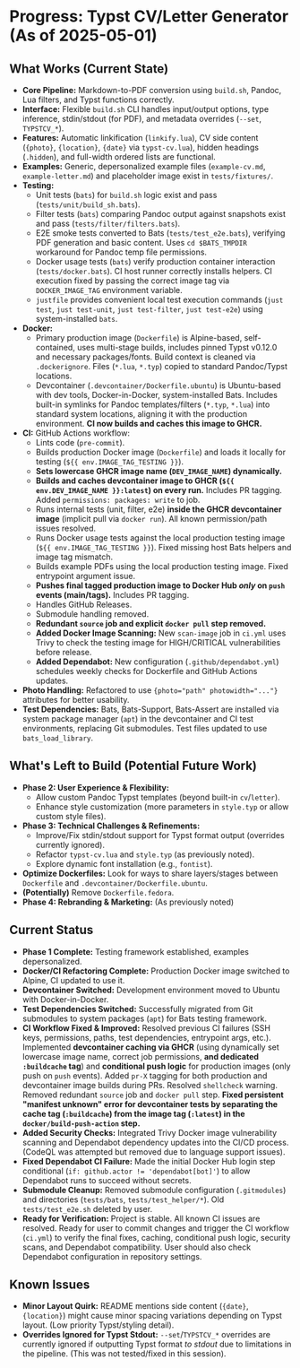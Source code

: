 # Progress: Typst CV/Letter Generator (As of 2025-05-01)

## What Works (Current State)

-   **Core Pipeline:** Markdown-to-PDF conversion using `build.sh`, Pandoc, Lua filters, and Typst functions correctly.
-   **Interface:** Flexible `build.sh` CLI handles input/output options, type inference, stdin/stdout (for PDF), and metadata overrides (`--set`, `TYPSTCV_*`).
-   **Features:** Automatic linkification (`linkify.lua`), CV side content (`{photo}`, `{location}`, `{date}` via `typst-cv.lua`), hidden headings (`.hidden`), and full-width ordered lists are functional.
-   **Examples:** Generic, depersonalized example files (`example-cv.md`, `example-letter.md`) and placeholder image exist in `tests/fixtures/`.
-   **Testing:**
    -   Unit tests (`bats`) for `build.sh` logic exist and pass (`tests/unit/build_sh.bats`).
    -   Filter tests (`bats`) comparing Pandoc output against snapshots exist and pass (`tests/filter/filters.bats`).
    -   E2E smoke tests converted to Bats (`tests/test_e2e.bats`), verifying PDF generation and basic content. Uses `cd $BATS_TMPDIR` workaround for Pandoc temp file permissions.
    -   Docker usage tests (`bats`) verify production container interaction (`tests/docker.bats`). CI host runner correctly installs helpers. CI execution fixed by passing the correct image tag via `DOCKER_IMAGE_TAG` environment variable.
    -   `justfile` provides convenient local test execution commands (`just test`, `just test-unit`, `just test-filter`, `just test-e2e`) using system-installed `bats`.
-   **Docker:**
    -   Primary production image (`Dockerfile`) is Alpine-based, self-contained, uses multi-stage builds, includes pinned Typst v0.12.0 and necessary packages/fonts. Build context is cleaned via `.dockerignore`. Files (`*.lua`, `*.typ`) copied to standard Pandoc/Typst locations.
    -   Devcontainer (`.devcontainer/Dockerfile.ubuntu`) is Ubuntu-based with dev tools, Docker-in-Docker, system-installed Bats. Includes built-in symlinks for Pandoc templates/filters (`*.typ`, `*.lua`) into standard system locations, aligning it with the production environment. **CI now builds and caches this image to GHCR.**
-   **CI:** GitHub Actions workflow:
    -   Lints code (`pre-commit`).
    -   Builds production Docker image (`Dockerfile`) and loads it locally for testing (`${{ env.IMAGE_TAG_TESTING }}`).
    -   **Sets lowercase GHCR image name (`DEV_IMAGE_NAME`) dynamically.**
    -   **Builds and caches devcontainer image to GHCR (`${{ env.DEV_IMAGE_NAME }}:latest`) on every run.** Includes PR tagging. Added `permissions: packages: write` to job.
    -   Runs internal tests (unit, filter, e2e) **inside the GHCR devcontainer image** (implicit pull via `docker run`). All known permission/path issues resolved.
    -   Runs Docker usage tests against the local production testing image (`${{ env.IMAGE_TAG_TESTING }}`). Fixed missing host Bats helpers and image tag mismatch.
    -   Builds example PDFs using the local production testing image. Fixed entrypoint argument issue.
    -   **Pushes final tagged production image to Docker Hub *only* on `push` events (main/tags).** Includes PR tagging.
    -   Handles GitHub Releases.
    -   Submodule handling removed.
    -   **Redundant `source` job and explicit `docker pull` step removed.**
    -   **Added Docker Image Scanning:** New `scan-image` job in `ci.yml` uses Trivy to check the testing image for HIGH/CRITICAL vulnerabilities before release.
    -   **Added Dependabot:** New configuration (`.github/dependabot.yml`) schedules weekly checks for Dockerfile and GitHub Actions updates.
-   **Photo Handling:** Refactored to use `{photo="path" photowidth="..."}` attributes for better usability.
-   **Test Dependencies:** Bats, Bats-Support, Bats-Assert are installed via system package manager (`apt`) in the devcontainer and CI test environments, replacing Git submodules. Test files updated to use `bats_load_library`.

## What's Left to Build (Potential Future Work)

-   **Phase 2: User Experience & Flexibility:**
    -   Allow custom Pandoc Typst templates (beyond built-in `cv`/`letter`).
    -   Enhance style customization (more parameters in `style.typ` or allow custom style files).
-   **Phase 3: Technical Challenges & Refinements:**
    -   Improve/Fix stdin/stdout support for Typst format output (overrides currently ignored).
    -   Refactor `typst-cv.lua` and `style.typ` (as previously noted).
    -   Explore dynamic font installation (e.g., `fontist`).
-   **Optimize Dockerfiles:** Look for ways to share layers/stages between `Dockerfile` and `.devcontainer/Dockerfile.ubuntu`.
-   **(Potentially)** Remove `Dockerfile.fedora`.
-   **Phase 4: Rebranding & Marketing:** (As previously noted)

## Current Status

-   **Phase 1 Complete:** Testing framework established, examples depersonalized.
-   **Docker/CI Refactoring Complete:** Production Docker image switched to Alpine, CI updated to use it.
-   **Devcontainer Switched:** Development environment moved to Ubuntu with Docker-in-Docker.
-   **Test Dependencies Switched:** Successfully migrated from Git submodules to system packages (`apt`) for Bats testing framework.
-   **CI Workflow Fixed & Improved:** Resolved previous CI failures (SSH keys, permissions, paths, test dependencies, entrypoint args, etc.). Implemented **devcontainer caching via GHCR** (using dynamically set lowercase image name, correct job permissions, **and dedicated `:buildcache` tag**) and **conditional push logic** for production images (only push on `push` events). Added `pr-X` tagging for both production and devcontainer image builds during PRs. Resolved `shellcheck` warning. Removed redundant `source` job and `docker pull` step. **Fixed persistent "manifest unknown" error for devcontainer tests by separating the cache tag (`:buildcache`) from the image tag (`:latest`) in the `docker/build-push-action` step.**
-   **Added Security Checks:** Integrated Trivy Docker image vulnerability scanning and Dependabot dependency updates into the CI/CD process. (CodeQL was attempted but removed due to language support issues).
-   **Fixed Dependabot CI Failure:** Made the initial Docker Hub login step conditional (`if: github.actor != 'dependabot[bot]'`) to allow Dependabot runs to succeed without secrets.
-   **Submodule Cleanup:** Removed submodule configuration (`.gitmodules`) and directories (`tests/bats`, `tests/test_helper/*`). Old `tests/test_e2e.sh` deleted by user.
-   **Ready for Verification:** Project is stable. All known CI issues are resolved. Ready for user to commit changes and trigger the CI workflow (`ci.yml`) to verify the final fixes, caching, conditional push logic, security scans, and Dependabot compatibility. User should also check Dependabot configuration in repository settings.

## Known Issues

-   **Minor Layout Quirk:** README mentions side content (`{date}`, `{location}`) might cause minor spacing variations depending on Typst layout. (Low priority Typst/styling detail).
-   **Overrides Ignored for Typst Stdout:** `--set`/`TYPSTCV_*` overrides are currently ignored if outputting Typst format *to stdout* due to limitations in the pipeline. (This was not tested/fixed in this session).
